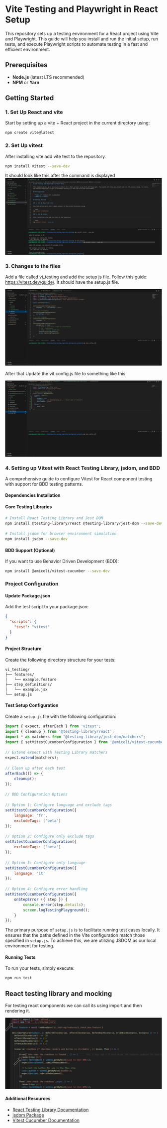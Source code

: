 # Vite Testing and Playwright in React Setup

This repository sets up a testing environment for a React project using Vite and Playwright. This guide will help you install and run the initial setup, run tests, and execute Playwright scripts to automate testing in a fast and efficient environment.

## Prerequisites

- **Node.js** (latest LTS recommended)
- **NPM** or **Yarn**

## Getting Started

### 1. Set Up React and vite

Start by setting up a vite + React project in the current directory using:

```bash
npm create vite@latest
```
### 2. Set Up vitest

After installing vite add vite test to the repository.

```bash
npm install vitest --save-dev
```
 It should look like this after the command is displayed
![alt text](<github_assets/Screenshot from 2024-10-29 12-36-02.png>)


### 3. Changes to the files

Add a file called vi_testing and add the setup js file. Follow this guide: https://vitest.dev/guide/. It should have the setup.js file.

![alt text](<github_assets/Screenshot from 2024-10-29 13-16-15.png>)

After that Update the vit.config.js file to something like this.

![alt text](<github_assets/Screenshot from 2024-10-29 13-18-12.png>)


### 4. Setting up Vitest with React Testing Library, jsdom, and BDD

A comprehensive guide to configure Vitest for React component testing with support for BDD testing patterns.

#### Dependencies Installation

#### Core Testing Libraries
```bash
# Install React Testing Library and Jest DOM
npm install @testing-library/react @testing-library/jest-dom --save-dev

# Install jsdom for browser environment simulation
npm install jsdom --save-dev
```

#### BDD Support (Optional)
If you want to use Behavior Driven Development (BDD):
```bash
npm install @amiceli/vitest-cucumber --save-dev
```

### Project Configuration

#### Update Package.json
Add the test script to your package.json:
```json
{
  "scripts": {
    "test": "vitest"
  }
}
```

#### Project Structure
Create the following directory structure for your tests:
```
vi_testing/
├── features/
│   └── example.feature
├── step_definitions/
│   └── example.jsx
└── setup.js
```

#### Test Setup Configuration
Create a `setup.js` file with the following configuration:

```javascript
import { expect, afterEach } from 'vitest';
import { cleanup } from '@testing-library/react';
import * as matchers from "@testing-library/jest-dom/matchers";
import { setVitestCucumberConfiguration } from '@amiceli/vitest-cucumber';

// Extend expect with Testing Library matchers
expect.extend(matchers);

// Clean up after each test
afterEach(() => {
    cleanup();
});

// BDD Configuration Options

// Option 1: Configure language and exclude tags
setVitestCucumberConfiguration({
    language: 'fr',
    excludeTags: ['beta']
});

// Option 2: Configure only exclude tags
setVitestCucumberConfiguration({
    excludeTags: ['beta']
});

// Option 3: Configure only language
setVitestCucumberConfiguration({
    language: 'it'
});

// Option 4: Configure error handling
setVitestCucumberConfiguration({ 
    onStepError ({ step }) {
        console.error(step.details);
        screen.logTestingPlayground();
    }
});
```

The primary purpose of `setup.js` is to facilitate running test cases locally. It ensures that the paths defined in the Vite configuration match those specified in `setup.js`. To achieve this, we are utilizing JSDOM as our local environment for testing.


#### Running Tests
To run your tests, simply execute:
```bash
npm run test
```

## React testing library and mocking

For testing react components we can call its using import and then rendering it.

![alt text](<github_assets/Untitled Diagram.drawio.png>)

#### Additional Resources

- [React Testing Library Documentation](https://testing-library.com/docs/react-testing-library/intro/)
- [jsdom Package](https://www.npmjs.com/package/jsdom)
- [Vitest Cucumber Documentation](https://vitest-cucumber.miceli.click/install)